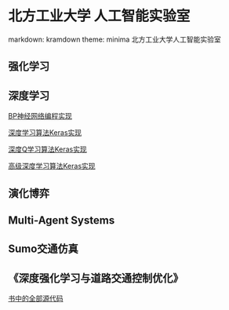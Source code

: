 # 北方工业大学 人工智能实验室
markdown: kramdown
theme: minima
北方工业大学人工智能实验室

## 强化学习

## 深度学习

[BP神经网络编程实现](https://gitee.com/deep-marl/deepreinforcementlearning/blob/master/%E6%B7%B1%E5%BA%A6%E5%BC%BA%E5%8C%96%E5%AD%A6%E4%B9%A0/How%20to%20Code%20a%20Neural%20Network%20with%20Backpropagation.md)

[深度学习算法Keras实现](https://gitee.com/deep-marl/deepreinforcementlearning/blob/master/%E6%B7%B1%E5%BA%A6%E5%BC%BA%E5%8C%96%E5%AD%A6%E4%B9%A0/Deep%20Learning%20in%20Keras.md)

[深度Q学习算法Keras实现](https://gitee.com/deep-marl/deepreinforcementlearning/blob/master/%E6%B7%B1%E5%BA%A6%E5%BC%BA%E5%8C%96%E5%AD%A6%E4%B9%A0/Deep%20Q-Learning%20with%20Keras.md)

[高级深度学习算法Keras实现](https://gitee.com/deep-marl/deepreinforcementlearning/blob/master/%E6%B7%B1%E5%BA%A6%E5%BC%BA%E5%8C%96%E5%AD%A6%E4%B9%A0/Advanced%20Deep%20Learning%20with%20Keras%E6%91%98%E5%BD%95.md)

## 演化博弈

## Multi-Agent Systems

## Sumo交通仿真

## 《深度强化学习与道路交通控制优化》
[书中的全部源代码](marl_in_trafic_control_optimization.md)
